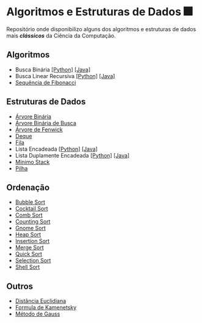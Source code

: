 # Algoritmos e Estruturas de Dados :fireworks:

Repositório onde disponibilizo alguns dos algoritmos e estruturas de dados mais ***clássicos*** da Ciência da Computação.

## Algoritmos
   - Busca Binária [[Python]](https://github.com/da-ferreira/algorithms_and_data_structures/blob/main/Algoritmos/busca-binaria.py) [[Java]](https://github.com/da-ferreira/algorithms/blob/main/Algoritmos/BuscaBinaria.java)
   - Busca Linear Recursiva [[Python]](https://github.com/da-ferreira/algorithms_and_data_structures/blob/main/Algoritmos/busca-linear-recursiva.py) [[Java]](https://github.com/da-ferreira/algorithms/blob/main/Algoritmos/BuscaLinear.java)
   - [Sequência de Fibonacci](https://github.com/da-ferreira/algorithms_and_data_structures/blob/main/Algoritmos/fibonacci.py)

## Estruturas de Dados
   - [Árvore Binária](https://github.com/da-ferreira/algorithms_and_data_structures/blob/main/Estruturas%20de%20Dados/arvore_binaria.py)
   - [Árvore Binária de Busca](https://github.com/da-ferreira/algorithms_and_data_structures/blob/main/Estruturas%20de%20Dados/arvore_binaria_de_busca.py)
   - [Árvore de Fenwick](https://github.com/da-ferreira/algorithms_and_data_structures/blob/main/Estruturas%20de%20Dados/arvore_de_fenwick.py)
   - [Deque](https://github.com/da-ferreira/algorithms_and_data_structures/blob/main/Estruturas%20de%20Dados/deque.py)
   - [Fila](https://github.com/da-ferreira/algorithms_and_data_structures/blob/main/Estruturas%20de%20Dados/fila.py)
   - Lista Encadeada [[Python]](https://github.com/da-ferreira/algorithms_and_data_structures/blob/main/Estruturas%20de%20Dados/lista_encadeada.py) [[Java]](https://github.com/da-ferreira/algorithms/tree/main/Estruturas%20de%20Dados/edjava_01_lista_simplesmente_encadeada)
   - Lista Duplamente Encadeada [[Python]](https://github.com/da-ferreira/algorithms/blob/main/Estruturas%20de%20Dados/lista_duplamente_encadeada.py) [[Java]](https://github.com/da-ferreira/algorithms/tree/main/Estruturas%20de%20Dados/edjava_02_lista_duplamente_encadeada)
   - [Mínimo Stack](https://github.com/da-ferreira/algorithms_and_data_structures/blob/main/Estruturas%20de%20Dados/minimo_stack.py)
   - [Pilha](https://github.com/da-ferreira/algorithms_and_data_structures/blob/main/Estruturas%20de%20Dados/pilha.py)

## Ordenação
   - [Bubble Sort](https://github.com/da-ferreira/algorithms_and_data_structures/blob/main/Ordenação/bubble_sort.py)
   - [Cocktail Sort](https://github.com/da-ferreira/algorithms_and_data_structures/blob/main/Ordenação/cocktailsort.py)
   - [Comb Sort](https://github.com/da-ferreira/algorithms_and_data_structures/blob/main/Ordenação/combsort.py)
   - [Counting Sort](https://github.com/da-ferreira/algorithms_and_data_structures/blob/main/Ordenação/counting_sort.py)
   - [Gnome Sort](https://github.com/da-ferreira/algorithms_and_data_structures/blob/main/Ordenação/gnomesort.py)
   - [Heap Sort](https://github.com/da-ferreira/algorithms_and_data_structures/blob/main/Ordenação/heapsort.py)
   - [Insertion Sort](https://github.com/da-ferreira/algorithms_and_data_structures/blob/main/Ordenação/insertionsort.py)
   - [Merge Sort](https://github.com/da-ferreira/algorithms_and_data_structures/blob/main/Ordenação/mergesort.py)
   - [Quick Sort](https://github.com/da-ferreira/algorithms_and_data_structures/blob/main/Ordenação/quicksort.py)
   - [Selection Sort](https://github.com/da-ferreira/algorithms_and_data_structures/blob/main/Ordenação/selectionsort.py)
   - [Shell Sort](https://github.com/da-ferreira/algorithms_and_data_structures/blob/main/Ordenação/shellsort.py)
  
## Outros
   - [Distância Euclidiana](https://github.com/da-ferreira/algorithms_and_data_structures/blob/main/Outros/distancia-euclidiana-dois-pontos.py)
   - [Formula de Kamenetsky](https://github.com/da-ferreira/algorithms_and_data_structures/blob/main/Outros/kamenetsky_formula.py)
   - [Método de Gauss](https://github.com/da-ferreira/algorithms_and_data_structures/blob/main/Outros/formula-da-area-de-gauss.py)
 
